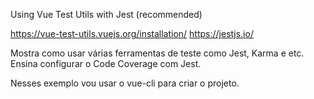 Using Vue Test Utils with Jest (recommended)

https://vue-test-utils.vuejs.org/installation/
https://jestjs.io/


Mostra como usar várias ferramentas de teste como Jest, Karma e etc.
Ensina configurar o Code Coverage com Jest.

Nesses exemplo vou usar o vue-cli para criar o projeto.